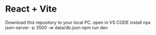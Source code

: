# React + Vite

Download this repository to your local PC.
open in VS CODE
install npx json-server -p 3500 -w data/db.json
npm run dev
